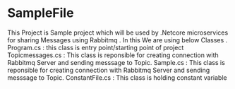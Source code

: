 # SampleFile
This Project is Sample project which will be used by .Netcore microservices  for sharing Messages using Rabbitmq .
In this We are using below Classes .
Program.cs :   this class is entry point/starting point of project
Topicmessages.cs :  This class is reponsible for creating connection with Rabbitmq Server and sending messsage to Topic.
Sample.cs :  This class is reponsible for creating connection with Rabbitmq Server and sending messsage to Topic.
ConstantFile.cs : This class is holding constant variable 

